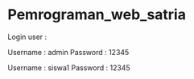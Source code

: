 # Pemrograman_web_satria

Login user :

Username : admin
Password : 12345

Username : siswa1
Password : 12345
